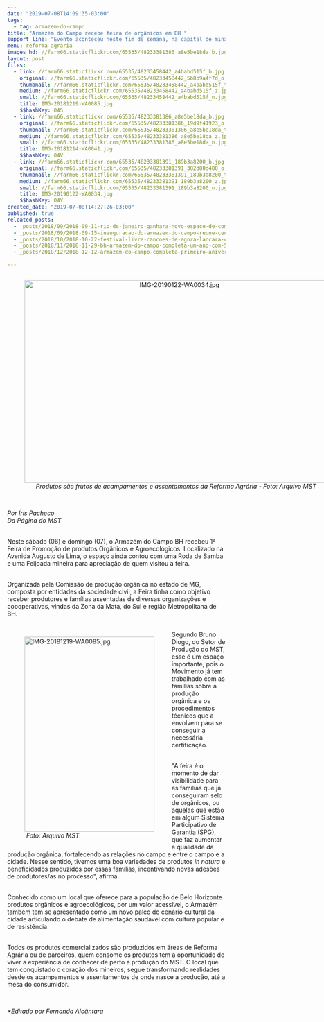 ```yaml
---
date: "2019-07-08T14:09:35-03:00"
tags:
  - tag: armazem-do-campo
title: "Armazém do Campo recebe feira de orgânicos em BH "
support_line: "Evento aconteceu neste fim de semana, na capital de minas Gerais"
menu: reforma agrária
images_hd: //farm66.staticflickr.com/65535/48233381386_a8e5be18da_b.jpg
layout: post
files:
  - link: //farm66.staticflickr.com/65535/48233458442_a4babd515f_b.jpg
    original: //farm66.staticflickr.com/65535/48233458442_5b8b9a4f7d_o.jpg
    thumbnail: //farm66.staticflickr.com/65535/48233458442_a4babd515f_t.jpg
    medium: //farm66.staticflickr.com/65535/48233458442_a4babd515f_z.jpg
    small: //farm66.staticflickr.com/65535/48233458442_a4babd515f_n.jpg
    title: IMG-20181219-WA0085.jpg
    $$hashKey: 04S
  - link: //farm66.staticflickr.com/65535/48233381386_a8e5be18da_b.jpg
    original: //farm66.staticflickr.com/65535/48233381386_19d9f41923_o.jpg
    thumbnail: //farm66.staticflickr.com/65535/48233381386_a8e5be18da_t.jpg
    medium: //farm66.staticflickr.com/65535/48233381386_a8e5be18da_z.jpg
    small: //farm66.staticflickr.com/65535/48233381386_a8e5be18da_n.jpg
    title: IMG-20181214-WA0041.jpg
    $$hashKey: 04V
  - link: //farm66.staticflickr.com/65535/48233381391_189b3a8200_b.jpg
    original: //farm66.staticflickr.com/65535/48233381391_382d80d480_o.jpg
    thumbnail: //farm66.staticflickr.com/65535/48233381391_189b3a8200_t.jpg
    medium: //farm66.staticflickr.com/65535/48233381391_189b3a8200_z.jpg
    small: //farm66.staticflickr.com/65535/48233381391_189b3a8200_n.jpg
    title: IMG-20190122-WA0034.jpg
    $$hashKey: 04Y
created_date: "2019-07-08T14:27:26-03:00"
published: true
releated_posts:
  - _posts/2018/09/2018-09-11-rio-de-janeiro-ganhara-novo-espaco-de-comercializacao-de-produtos-da-reforma-agraria.md
  - _posts/2018/09/2018-09-15-inauguracao-do-armazem-do-campo-reune-centenas-de-pessoas-no-rio-de-janeiro.md
  - _posts/2018/10/2018-10-22-festival-livre-cancoes-de-agora-lancara-composicoes-ineditas-em-celebracao-a-democracia.md
  - _posts/2018/11/2018-11-29-bh-armazem-do-campo-completa-um-ano-com-50-mil-produtos-comercializados.md
  - _posts/2018/12/2018-12-12-armazem-do-campo-completa-primeiro-aniversario-em-belo-horizonte-mg.md

---
```

<div style="text-align:center">
<figure class="image" style="display:inline-block"><img alt="IMG-20190122-WA0034.jpg" height="467" src="//farm66.staticflickr.com/65535/48233381391_189b3a8200_b.jpg" width="700" />
<figcaption><em>Produtos s&atilde;o frutos de acampamentos e assentamentos da Reforma Agr&aacute;ria -&nbsp;Foto: Arquivo MST</em></figcaption>
</figure>
</div>

<p><br />
<em>Por &Iacute;ris Pacheco<br />
Da P&aacute;gina do MST</em></p>

<p><br />
Neste s&aacute;bado (06) e domingo (07), o Armaz&eacute;m do Campo BH recebeu 1&ordf; Feira de Promo&ccedil;&atilde;o de produtos Org&acirc;nicos e Agroecol&oacute;gicos. Localizado na Avenida Augusto de Lima, o espa&ccedil;o ainda contou com uma Roda de Samba e uma Feijoada mineira para aprecia&ccedil;&atilde;o de quem visitou&nbsp;a feira.&nbsp;</p>

<p><br />
Organizada pela Comiss&atilde;o de produ&ccedil;&atilde;o org&acirc;nica no estado de MG, composta por entidades da sociedade civil, a Feira tinha como objetivo receber produtores e fam&iacute;lias assentadas de diversas organiza&ccedil;&otilde;es e coooperativas, vindas da Zona da Mata, do Sul e regi&atilde;o Metropolitana de BH.&nbsp;<br />
&nbsp;</p>

<figure class="image" style="float:left"><img alt="IMG-20181219-WA0085.jpg" height="450" src="//farm66.staticflickr.com/65535/48233458442_a4babd515f_b.jpg" width="300" />
<figcaption><em>&nbsp;Foto: Arquivo MST</em></figcaption>
</figure>

<p>Segundo Bruno Diogo, do Setor de Produ&ccedil;&atilde;o do MST, esse &eacute; um espa&ccedil;o importante, pois o Movimento j&aacute; tem trabalhado com as fam&iacute;lias sobre a produ&ccedil;&atilde;o org&acirc;nica e os procedimentos t&eacute;cnicos que a envolvem para se conseguir a necess&aacute;ria certifica&ccedil;&atilde;o.</p>

<p><br />
&quot;A feira &eacute; o momento de dar visibilidade para as fam&iacute;lias que j&aacute; conseguiram selo de org&acirc;nicos, ou aquelas que est&atilde;o em algum Sistema Participativo de Garantia (SPG), que faz aumentar a qualidade da produ&ccedil;&atilde;o org&acirc;nica, fortalecendo as rela&ccedil;&otilde;es no campo e entre o campo e a cidade. Nesse sentido, tivemos&nbsp;uma boa variedades de produtos<em> in natura</em> e beneficidados produzidos por essas fam&iacute;lias, incentivando novas ades&otilde;es de produtores/as no processo&quot;, afirma.&nbsp;<br />
&nbsp;</p>

<p>Conhecido como um local que oferece para a popula&ccedil;&atilde;o de Belo Horizonte produtos org&acirc;nicos e agroecol&oacute;gicos, por um valor acess&iacute;vel, o Armaz&eacute;m tamb&eacute;m tem se apresentado como um novo palco do cen&aacute;rio cultural da cidade articulando o debate de alimenta&ccedil;&atilde;o saud&aacute;vel com cultura popular e de resist&ecirc;ncia.&nbsp;&nbsp;<br />
&nbsp;</p>

<p>Todos os produtos comercializados s&atilde;o produzidos em &aacute;reas de Reforma Agr&aacute;ria ou de parceiros, quem consome os produtos tem a oportunidade de viver a experi&ecirc;ncia de conhecer de perto a produ&ccedil;&atilde;o do MST. O local que tem conquistado o cora&ccedil;&atilde;o dos mineiros, segue transformando realidades desde os acampamentos e assentamentos de onde nasce a produ&ccedil;&atilde;o, at&eacute; a mesa do consumidor.</p>

<p>&nbsp;</p>

<p><em>*Editado por Fernanda Alc&acirc;ntara</em></p>
